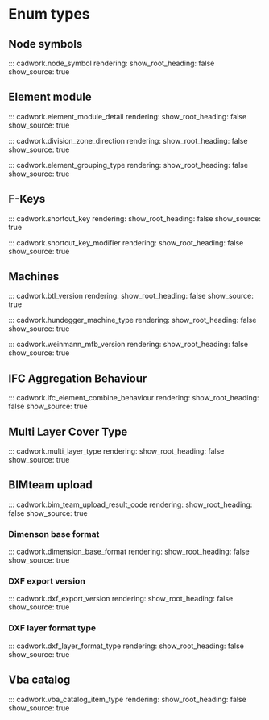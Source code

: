 # Enum types

## Node symbols

::: cadwork.node_symbol
    rendering:
        show_root_heading: false
        show_source: true

## Element module

::: cadwork.element_module_detail
    rendering:
        show_root_heading: false
        show_source: true

::: cadwork.division_zone_direction
    rendering:
        show_root_heading: false
        show_source: true

::: cadwork.element_grouping_type
    rendering:
        show_root_heading: false
        show_source: true

## F-Keys

::: cadwork.shortcut_key
    rendering:
        show_root_heading: false
        show_source: true

::: cadwork.shortcut_key_modifier
    rendering:
        show_root_heading: false
        show_source: true

## Machines

::: cadwork.btl_version
    rendering:
        show_root_heading: false
        show_source: true

::: cadwork.hundegger_machine_type
    rendering:
        show_root_heading: false
        show_source: true

::: cadwork.weinmann_mfb_version
    rendering:
        show_root_heading: false
        show_source: true

## IFC Aggregation Behaviour

::: cadwork.ifc_element_combine_behaviour
    rendering:
        show_root_heading: false
        show_source: true

## Multi Layer Cover Type

::: cadwork.multi_layer_type
    rendering:
        show_root_heading: false
        show_source: true

## BIMteam upload

::: cadwork.bim_team_upload_result_code
    rendering:
        show_root_heading: false
        show_source: true

### Dimenson base format

::: cadwork.dimension_base_format
    rendering:
        show_root_heading: false
        show_source: true

### DXF export version

::: cadwork.dxf_export_version
    rendering:
        show_root_heading: false
        show_source: true

### DXF layer format type

::: cadwork.dxf_layer_format_type
    rendering:
        show_root_heading: false
        show_source: true

## Vba catalog

::: cadwork.vba_catalog_item_type
    rendering:
        show_root_heading: false
        show_source: true
